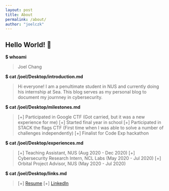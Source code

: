 ```yaml
---
layout: post
title: About
permalink: /about/
author: "joelczk"
---
```


## Hello World! 👋

**$ whoami**

> Joel Chang

**$ cat /joel/Desktop/introduction.md**

> Hi everyone! I am a penultimate student in NUS and currently doing his internship at Sea. This blog serves as my personal blog to document my journney in cybersecurity.

**$ cat /joel/Desktop/milestones.md**

> [+] Participated in Google CTF (Got carried, but it was a new experience for me)
> [+] Started final year in school
> [+] Participated in STACK the flags CTF (First time when I was able to solve a number of challenges independently)
> [+] Finalist for Code Exp hackathon


**$ cat /joel/Desktop/experiences.md**

> [+] Teaching Assistant, NUS (Aug 2020 - Dec 2020)
> [+] Cybersecurity Research Intern, NCL Labs (May 2020 - Jul 2020)
> [+] Orbital Project Advisor, NUS (May 2020 - Jul 2020)


**$ cat /joel/Desktop/links.md**

> [+] [Resume](https://github.com/joelczk/Awesome-CV/blob/master/joel_resume.pdf)
> [+] [LinkedIn](https://sg.linkedin.com/in/joel-chang-1a034a188)